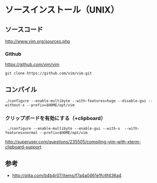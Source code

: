 ﻿# ソースインストール（UNIX）

## ソースコード

http://www.vim.org/sources.php

### Github

https://github.com/vim/vim

```clike
git clone https://github.com/vim/vim.git
```

## コンパイル

```clike
./configure --enable-multibyte --with-features=huge --disable-gui --without-x --prefix=$HOME/opt/vim
```

### クリップボードを有効にする（+clipboard）

```clike
 ./configure --enable-multibyte --enable-gui --with-x  --with-features=normal --prefix=$HOME/opt/vim
```

http://superuser.com/questions/235505/compiling-vim-with-xterm-clipboard-support

## 参考

- http://qiita.com/b4b4r07/items/f7a4a0461e1fc6f436a4
